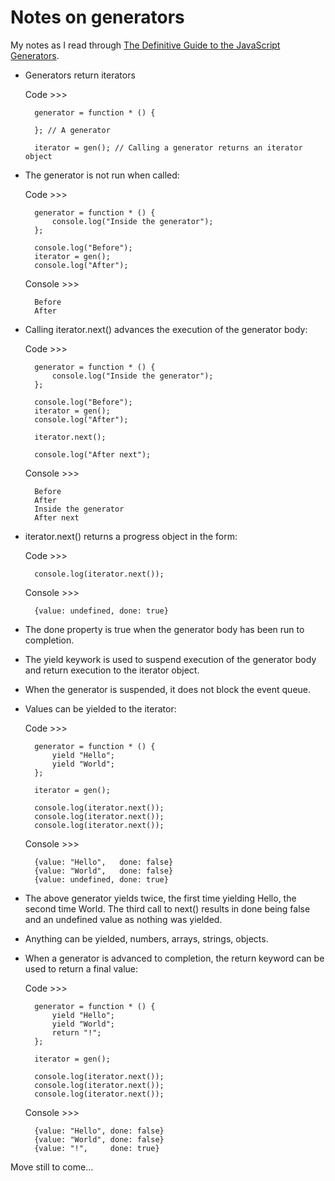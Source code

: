 # Notes on generators

My notes as I read through [The Definitive Guide to the JavaScript Generators](http://gajus.com/blog/2/the-definitive-guide-to-the-javascript-generators).

- Generators return iterators

	Code >>>
	
		generator = function * () {

		}; // A generator

		iterator = gen(); // Calling a generator returns an iterator object

- The generator is not run when called:

	Code >>>

		generator = function * () {
			console.log("Inside the generator");
		};

		console.log("Before");
		iterator = gen();
		console.log("After");

	Console >>>

		Before
		After

- Calling iterator.next() advances the execution of the generator body:

	Code >>>

		generator = function * () {
			console.log("Inside the generator");
		};

		console.log("Before");
		iterator = gen();
		console.log("After");

		iterator.next();

		console.log("After next");

	Console >>>

		Before
		After
		Inside the generator
		After next

- iterator.next() returns a progress object in the form:

	Code >>>

		console.log(iterator.next());

	Console >>>

		{value: undefined, done: true}

- The done property is true when the generator body has been run to completion.

- The yield keywork is used to suspend execution of the generator body and return execution to the iterator object.

- When the generator is suspended, it does not block the event queue.

- Values can be yielded to the iterator:

	Code >>>

		generator = function * () {
			yield "Hello";
			yield "World";
		};

		iterator = gen();

		console.log(iterator.next());
		console.log(iterator.next());
		console.log(iterator.next());

	Console >>>

		{value: "Hello",   done: false}
		{value: "World",   done: false}
		{value: undefined, done: true}

- The above generator yields twice, the first time yielding Hello, the second time World. The third call to next() results in done being false and an undefined value as nothing was yielded.

- Anything can be yielded, numbers, arrays, strings, objects.

- When a generator is advanced to completion, the return keyword can be used to return a final value:

	Code >>>

		generator = function * () {
			yield "Hello";
			yield "World";
			return "!";
		};

		iterator = gen();

		console.log(iterator.next());
		console.log(iterator.next());
		console.log(iterator.next());

	Console >>>

		{value: "Hello", done: false}
		{value: "World", done: false}
		{value: "!",     done: true}

Move still to come...
